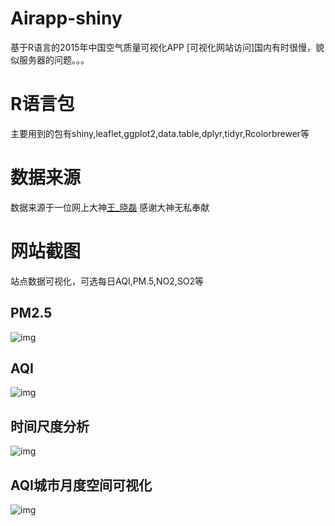 # Airapp-shiny
基于R语言的2015年中国空气质量可视化APP
[可视化网站访问]国内有时很慢，貌似服务器的问题。。。
# R语言包
主要用到的包有shiny,leaflet,ggplot2,data.table,dplyr,tidyr,Rcolorbrewer等
# 数据来源
数据来源于一位网上大神[王_晓磊](http://weibo.com/xiaoleiwang?from=profile&wvr=6&is_all=1)
感谢大神无私奉献
# 网站截图
站点数据可视化，可选每日AQI,PM.5,NO2,SO2等
## PM2.5
![img](http://om88hgdgg.bkt.clouddn.com/image/gitgit_pm.png)
## AQI
![img](http://om88hgdgg.bkt.clouddn.com/image/gitgit_aqi.png)
## 时间尺度分析
![img](http://om88hgdgg.bkt.clouddn.com/image/gitgit_point.png)
## AQI城市月度空间可视化
![img](http://om88hgdgg.bkt.clouddn.com/image/gitgit_spatial.png)
